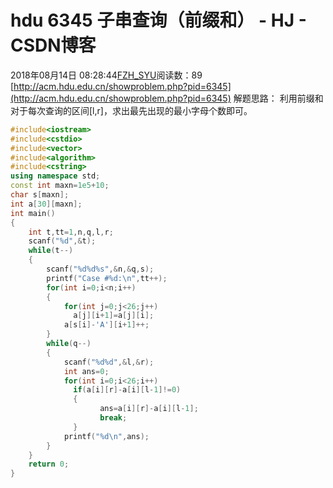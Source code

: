 # hdu 6345 子串查询（前缀和） - HJ - CSDN博客
2018年08月14日 08:28:44[FZH_SYU](https://me.csdn.net/feizaoSYUACM)阅读数：89
[http://acm.hdu.edu.cn/showproblem.php?pid=6345](http://acm.hdu.edu.cn/showproblem.php?pid=6345)
解题思路：
利用前缀和对于每次查询的区间[l,r]，求出最先出现的最小字母个数即可。
```cpp
#include<iostream>
#include<cstdio>
#include<vector>
#include<algorithm>
#include<cstring>
using namespace std;
const int maxn=1e5+10;
char s[maxn];
int a[30][maxn];
int main()
{
    int t,tt=1,n,q,l,r;
    scanf("%d",&t);
    while(t--)
    {
        scanf("%d%d%s",&n,&q,s);
        printf("Case #%d:\n",tt++);
        for(int i=0;i<n;i++)
        {
            for(int j=0;j<26;j++)
              a[j][i+1]=a[j][i];
            a[s[i]-'A'][i+1]++;
        }
        while(q--)
        {
            scanf("%d%d",&l,&r);
            int ans=0;
            for(int i=0;i<26;i++)
              if(a[i][r]-a[i][l-1]!=0)
              {
                    ans=a[i][r]-a[i][l-1];
                    break;
              }
            printf("%d\n",ans);
        }
    }
    return 0;
}
```
